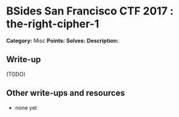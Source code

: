 # BSides San Francisco CTF 2017 : the-right-cipher-1

**Category:** Misc
**Points:** 
**Solves:** 
**Description:**



## Write-up

(TODO)

## Other write-ups and resources

* none yet

